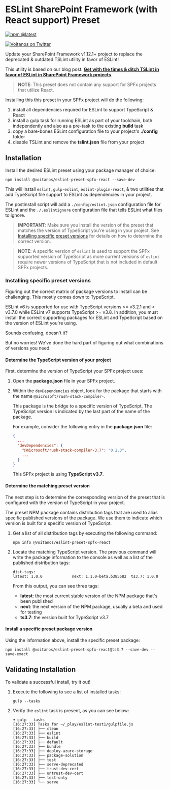 # ESLint SharePoint Framework (with React support) Preset

[![npm @latest](https://img.shields.io/npm/v/@voitanos/eslint-preset-spfx-react/latest?style=flat-square)](https://www.npmjs.com/package/@voitanos/eslint-preset-spfx-react)

[![Voitanos on Twitter](https://img.shields.io/badge/Twitter-%40voitanos-blue?style=flat-square)](https://www.twitterl.com/voitanos)

Update your SharePoint Framework v1.12.1+ project to replace the deprecated & outdated TSLint utility in favor of ESLint!

This utility is based on our blog post: **[Get with the times & ditch TSLint in favor of ESLint in SharePoint Framework projects](https://www.voitanos.io/blog/spfx-replace-tslint-with-eslint)**.

> **NOTE**: This preset does not contain any support for SPFx projects that utilize React.

Installing this this preset in your SPFx project will do the following:

1. install all dependencies required for ESLint to support TypeScript & React
1. install a gulp task for running ESLint as part of your toolchain, both independently and also as a pre-task to the existing **build** task
1. copy a bare-bones ESLint configuration file to your project's **./config** folder
1. disable TSLint and remove the **tslint.json** file from your project

## Installation

Install the desired ESLint preset using your package manager of choice:

```console
npm install @voitanos/eslint-preset-spfx-react --save-dev
```

This will install `eslint`, `gulp-eslint`, `eslint-plugin-react`, & two utilities that add TypeScript file support to ESLint as dependencies in your project.

The postinstall script will add a `./config/eslint.json` configuration file for ESLint and the `./.eslintignore` configuration file that tells ESLint what files to ignore.

> **IMPORTANT**: Make sure you install the version of the preset that matches the version of TypeScript you're using in your project. See [Installing specific preset versions](#installing-specific-preset-versions) for details on how to determine the correct version.

> **NOTE**: A specific version of `eslint` is used to support the SPFx supported version of TypeScript as more current versions of `eslint` require newer versions of TypeScript that is not included in default SPFx projects.

### Installing specific preset versions

Figuring out the correct matrix of package versions to install can be challenging. This mostly comes down to TypeScript.

ESLint v6 is supported for use with TypeScript versions >= v3.2.1 and < v3.7.0 while ESLint v7 supports TypeScript >= v3.8. In addition, you must install the correct supporting packages for ESLint and TypeScript based on the version of ESLint you're using.

Sounds confusing, doesn't it?

But no worries! We've done the hard part of figuring out what combinations of versions you need.

#### Determine the TypeScript version of your project

First, determine the version of TypeScript your SPFx project uses:

1. Open the **package.json** file in your SPFx project.
1. Within the `devDependencies` object, look for the package that starts with the name `@microsoft/rush-stack-compiler-`.

    This package is the bridge to a specific version of TypeScript. The TypeScript version is indicated by the last part of the name of the package.

    For example, consider the following entry in the **package.json** file:

    ```json
    {
      ...
      "devDependencies": {
        "@microsoft/rush-stack-compiler-3.7": "0.2.3",
        ...
      }
    }
    ```

    This SPFx project is using **TypeScript v3.7**.

#### Determine the matching preset version

The next step is to determine the corresponding version of the preset that is configured with the version of TypeScript in your project.

The preset NPM package contains distribution tags that are used to alias specific published versions of the package. We use them to indicate which version is built for a specific version of TypeScript.

1. Get a list of all distribution tags by executing the following command:

    ```console
    npm info @voitanos/eslint-preset-spfx-react
    ```

1. Locate the matching TypeScript version. The previous command will write the package information to the console as well as a list of the published distribution tags:

    ```console
    dist-tags:
    latest: 1.0.0             next: 1.1.0-beta.b385582  ts3.7: 1.0.0
    ```

    From this output, you can see three tags:

      - **latest**: the most current stable version of the NPM package that's been published
      - **next**: the next version of the NPM package, usually a beta and used for testing
      - **ts3.7**: the version built for TypeScript v3.7

#### Install a specific preset package version

Using the information above, install the specific preset package:

```console
npm install @voitanos/eslint-preset-spfx-react@ts3.7 --save-dev --save-exact
```

## Validating Installation

To validate a successful install, try it out!

1. Execute the following to see a list of installed tasks:

    ```console
    gulp --tasks
    ```

1. Verify the `eslint` task is present, as you can see below:

    ```console
    ➜ gulp --tasks
    [16:27:33] Tasks for ~/_play/eslint-test1/gulpfile.js
    [16:27:33] ├── clean
    [16:27:33] ├── eslint
    [16:27:33] ├── build
    [16:27:33] ├── default
    [16:27:33] ├── bundle
    [16:27:33] ├── deploy-azure-storage
    [16:27:33] ├── package-solution
    [16:27:33] ├── test
    [16:27:33] ├── serve-deprecated
    [16:27:33] ├── trust-dev-cert
    [16:27:33] ├── untrust-dev-cert
    [16:27:33] ├── test-only
    [16:27:33] └── serve
    ```
